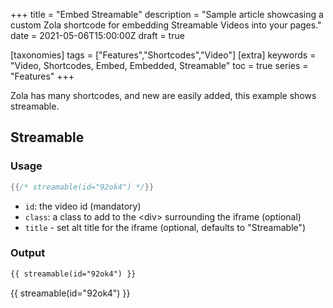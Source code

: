 +++
title = "Embed Streamable"
description = "Sample article showcasing a custom Zola shortcode for embedding Streamable Videos into your pages."
date = 2021-05-06T15:00:00Z
draft = true

[taxonomies]
tags = ["Features","Shortcodes","Video"]
[extra]
keywords = "Video, Shortcodes, Embed, Embedded, Streamable"
toc = true
series = "Features"
+++

Zola has many shortcodes, and new are easily added, this example shows streamable.
<!-- more -->

## Streamable

### Usage

```rs
{{/* streamable(id="92ok4") */}}
```

- `id`: the video id (mandatory)
- `class`: a class to add to the &lt;div&gt; surrounding the iframe (optional)
- `title` - set alt title for the iframe (optional, defaults to "Streamable")

### Output

```html
{{ streamable(id="92ok4") }}
```
{{ streamable(id="92ok4") }}
